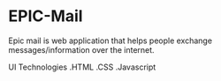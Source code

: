 # EPIC-Mail
Epic mail is web application  that helps people exchange messages/information over the internet.

UI Technologies
 .HTML
 .CSS
 .Javascript
 
